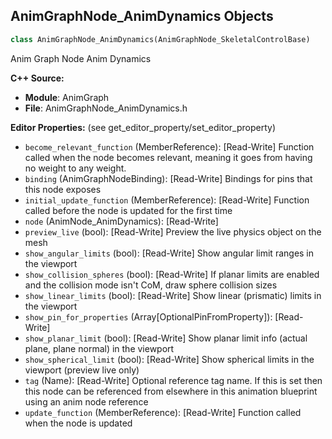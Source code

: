 ## AnimGraphNode_AnimDynamics Objects

```python
class AnimGraphNode_AnimDynamics(AnimGraphNode_SkeletalControlBase)
```

Anim Graph Node Anim Dynamics

**C++ Source:**

- **Module**: AnimGraph
- **File**: AnimGraphNode_AnimDynamics.h

**Editor Properties:** (see get_editor_property/set_editor_property)

- ``become_relevant_function`` (MemberReference):  [Read-Write] Function called when the node becomes relevant, meaning it goes from having no weight to any weight.
- ``binding`` (AnimGraphNodeBinding):  [Read-Write] Bindings for pins that this node exposes
- ``initial_update_function`` (MemberReference):  [Read-Write] Function called before the node is updated for the first time
- ``node`` (AnimNode_AnimDynamics):  [Read-Write]
- ``preview_live`` (bool):  [Read-Write] Preview the live physics object on the mesh
- ``show_angular_limits`` (bool):  [Read-Write] Show angular limit ranges in the viewport
- ``show_collision_spheres`` (bool):  [Read-Write] If planar limits are enabled and the collision mode isn't CoM, draw sphere collision sizes
- ``show_linear_limits`` (bool):  [Read-Write] Show linear (prismatic) limits in the viewport
- ``show_pin_for_properties`` (Array[OptionalPinFromProperty]):  [Read-Write]
- ``show_planar_limit`` (bool):  [Read-Write] Show planar limit info (actual plane, plane normal) in the viewport
- ``show_spherical_limit`` (bool):  [Read-Write] Show spherical limits in the viewport (preview live only)
- ``tag`` (Name):  [Read-Write] Optional reference tag name. If this is set then this node can be referenced from elsewhere in this animation blueprint using an anim node reference
- ``update_function`` (MemberReference):  [Read-Write] Function called when the node is updated

<a id="unreal.AnimGraphNode_ApplyAdditive"></a>